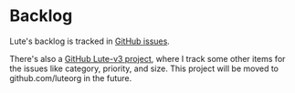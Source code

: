 # Backlog

Lute's backlog is tracked in [GitHub issues](https://github.com/luteorg/lute-v3/issues).

There's also a [GitHub Lute-v3 project](https://github.com/users/jzohrab/projects/1), where I track some other items for the issues like category, priority, and size.  This project will be moved to github.com/luteorg in the future.

